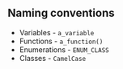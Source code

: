 ## Naming conventions

- Variables - `a_variable`
- Functions - `a_function()`
- Enumerations - `ENUM_CLASS`
- Classes - `CamelCase`